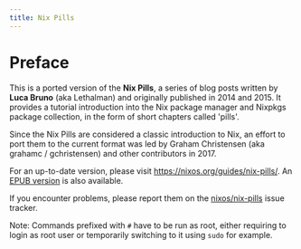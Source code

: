 ```yaml
---
title: Nix Pills
---
```


# Preface

This is a ported version of the **Nix Pills**, a series of blog posts written by **Luca Bruno** (aka Lethalman) and originally published in 2014 and 2015. It provides a tutorial introduction into the Nix package manager and Nixpkgs package collection, in the form of short chapters called \'pills\'.

Since the Nix Pills are considered a classic introduction to Nix, an effort to port them to the current format was led by Graham Christensen (aka grahamc / gchristensen) and other contributors in 2017.

For an up-to-date version, please visit <https://nixos.org/guides/nix-pills/>. An [EPUB version](https://nixos.org/guides/nix-pills/nix-pills.epub) is also available.

If you encounter problems, please report them on the [nixos/nix-pills](https://github.com/NixOS/nix-pills/issues) issue tracker.

<div class="info">

Note: Commands prefixed with `#` have to be run as root, either requiring to login as root user or temporarily switching to it using `sudo` for example.

</div>
